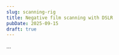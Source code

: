 ```yaml
---
slug: scanning-rig
title: Negative film scanning with DSLR
pubDate: 2025-09-15
draft: true
---
```


...